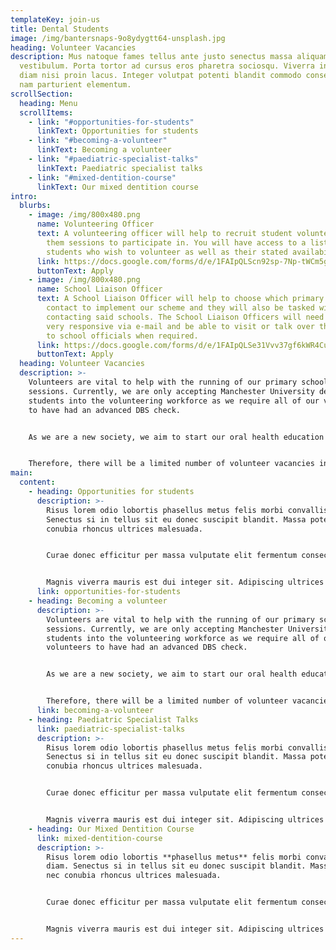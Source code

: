 ```yaml
---
templateKey: join-us
title: Dental Students
image: /img/bantersnaps-9o8ydygtt64-unsplash.jpg
heading: Volunteer Vacancies
description: Mus natoque fames tellus ante justo senectus massa aliquam
  vestibulum. Porta tortor ad cursus eros pharetra sociosqu. Viverra interdum
  diam nisi proin lacus. Integer volutpat potenti blandit commodo consectetuer
  nam parturient elementum.
scrollSection:
  heading: Menu
  scrollItems:
    - link: "#opportunities-for-students"
      linkText: Opportunities for students
    - link: "#becoming-a-volunteer"
      linkText: Becoming a volunteer
    - link: "#paediatric-specialist-talks"
      linkText: Paediatric specialist talks
    - link: "#mixed-dentition-course"
      linkText: Our mixed dentition course
intro:
  blurbs:
    - image: /img/800x480.png
      name: Volunteering Officer
      text: A volunteering officer will help to recruit student volunteers and assign
        them sessions to participate in. You will have access to a list of
        students who wish to volunteer as well as their stated availability.
      link: https://docs.google.com/forms/d/e/1FAIpQLScn92sp-7Np-tWCm5g9loXMM9QPqTz_XUHQ0skJaSTbaCCtkg/viewform
      buttonText: Apply
    - image: /img/800x480.png
      name: School Liaison Officer
      text: A School Liaison Officer will help to choose which primary schools we will
        contact to implement our scheme and they will also be tasked with
        contacting said schools. The School Liaison Officers will need to be
        very responsive via e-mail and be able to visit or talk over the phone
        to school officials when required.
      link: https://docs.google.com/forms/d/e/1FAIpQLSe31Vvv37gf6kWR4CubG3VLEc5MAbHE5-hs92R7Pwc_Ft53yQ/viewform
      buttonText: Apply
  heading: Volunteer Vacancies
  description: >-
    Volunteers are vital to help with the running of our primary school
    sessions. Currently, we are only accepting Manchester University dental
    students into the volunteering workforce as we require all of our volunteers
    to have had an advanced DBS check.


    As we are a new society, we aim to start our oral health education sessions in a limited number of schools. Once we have established which aspects of our sessions work or could be improved, we will then expand our sessions to more primary schools in the Manchester area. 


    Therefore, there will be a limited number of volunteer vacancies in our first year of operation. We will advertise all volunteering vacancies on this website and on social media - please keep an eye out!
main:
  content:
    - heading: Opportunities for students
      description: >-
        Risus lorem odio lobortis phasellus metus felis morbi convallis diam.
        Senectus si in tellus sit eu donec suscipit blandit. Massa potenti nec
        conubia rhoncus ultrices malesuada.


        Curae donec efficitur per massa vulputate elit fermentum consectetuer. Pharetra tellus purus primis nisi pede parturient. Tempus fermentum condimentum mollis ullamcorper per blandit sit.


        Magnis viverra mauris est dui integer sit. Adipiscing ultrices ullamcorper scelerisque massa lobortis velit luctus purus bibendum.
      link: opportunities-for-students
    - heading: Becoming a volunteer
      description: >-
        Volunteers are vital to help with the running of our primary school
        sessions. Currently, we are only accepting Manchester University dental
        students into the volunteering workforce as we require all of our
        volunteers to have had an advanced DBS check.


        As we are a new society, we aim to start our oral health education sessions in a limited number of schools. Once we have established which aspects of our sessions work or could be improved, we will then expand our sessions to more primary schools in the Manchester area. 


        Therefore, there will be a limited number of volunteer vacancies in our first year of operation. We will advertise all volunteering vacancies on this website and on social media - please keep an eye out!
      link: becoming-a-volunteer
    - heading: Paediatric Specialist Talks
      link: paediatric-specialist-talks
      description: >-
        Risus lorem odio lobortis phasellus metus felis morbi convallis diam.
        Senectus si in tellus sit eu donec suscipit blandit. Massa potenti nec
        conubia rhoncus ultrices malesuada.


        Curae donec efficitur per massa vulputate elit fermentum consectetuer. Pharetra tellus purus primis nisi pede parturient. Tempus fermentum condimentum mollis ullamcorper per blandit sit.


        Magnis viverra mauris est dui integer sit. Adipiscing ultrices ullamcorper scelerisque massa lobortis velit luctus purus bibendum.
    - heading: Our Mixed Dentition Course
      link: mixed-dentition-course
      description: >-
        Risus lorem odio lobortis **phasellus metus** felis morbi convallis
        diam. Senectus si in tellus sit eu donec suscipit blandit. Massa potenti
        nec conubia rhoncus ultrices malesuada.


        Curae donec efficitur per massa vulputate elit fermentum consectetuer. Pharetra tellus purus primis nisi pede parturient. Tempus fermentum condimentum mollis ullamcorper per blandit sit.


        Magnis viverra mauris est dui integer sit. Adipiscing ultrices ullamcorper scelerisque massa lobortis velit luctus purus bibendum.
---
```

